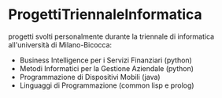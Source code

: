 # ProgettiTriennaleInformatica
progetti svolti personalmente durante la triennale di informatica all'università di Milano-Bicocca:
* Business Intelligence per i Servizi Finanziari (python)
* Metodi Informatici per la Gestione Aziendale (python)
* Programmazione di Dispositivi Mobili (java)
* Linguaggi di Programmazione (common lisp e prolog)
